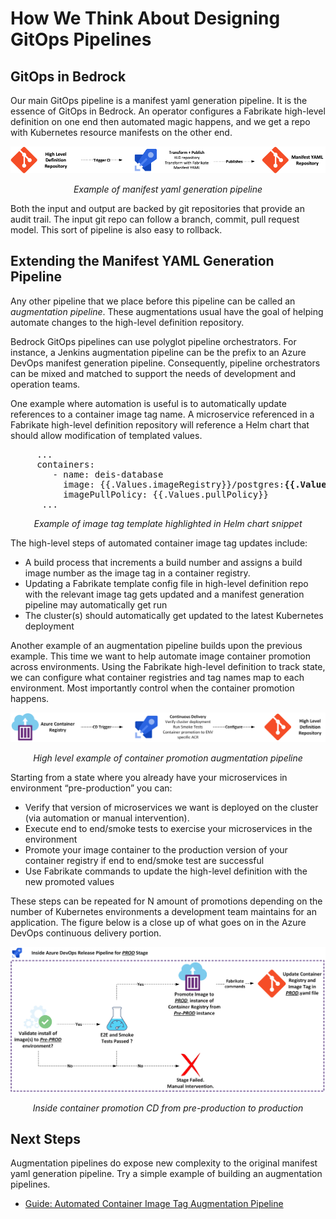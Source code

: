 # How We Think About Designing GitOps Pipelines

## GitOps in Bedrock
Our main GitOps pipeline is a manifest yaml generation pipeline. It is the essence of GitOps in Bedrock. An operator configures a Fabrikate high-level definition on one end then automated magic happens, and we get a repo with Kubernetes resource manifests on the other end.

![Example of manifest yaml generation pipeline](images/manifest-gen.png)
<center><i>Example of manifest yaml generation pipeline</i></center>

Both the input and output are backed by git repositories that provide an audit trail. The input git repo can follow a branch, commit, pull request model. This sort of pipeline is also easy to rollback.

## Extending the Manifest YAML Generation Pipeline
Any other pipeline that we place before this pipeline can be called an _augmentation pipeline_. These augmentations usual have the goal of helping automate changes to the high-level definition repository.

Bedrock GitOps pipelines can use polyglot pipeline orchestrators. For instance, a Jenkins augmentation pipeline can be the prefix to an Azure DevOps manifest generation pipeline. Consequently, pipeline orchestrators can be mixed and matched to support the needs of development and operation teams.

One example where automation is useful is to automatically update references to a container image tag name.  A microservice referenced in a Fabrikate high-level definition repository will reference a Helm chart that should allow modification of templated values.

<pre>
     ...
     containers:
        - name: deis-database
          image: {{.Values.imageRegistry}}/postgres:<b>{{.Values.dockerTag}}</b>
          imagePullPolicy: {{.Values.pullPolicy}}
	  ... 
</pre>
<center><i>Example of image tag template highlighted in Helm chart snippet</i></center>

The high-level steps of automated container image tag updates include:
+ A build process that increments a build number and assigns a build image number as the image tag in a container registry.
+ Updating a Fabrikate template config file in high-level definition repo with the relevant image tag gets updated and a manifest generation pipeline may automatically get run 
+ The cluster(s) should automatically get updated to the latest Kubernetes deployment

Another example of an augmentation pipeline builds upon the previous example. This time we want to help automate image container promotion across environments. Using the Fabrikate high-level definition to track state, we can configure what container registries and tag names map to each environment. Most importantly control when the container promotion happens.

![High level example of container promotion augmentation pipeline](images/container-promo-pipeline.png)
<center><i>High level example of container promotion augmentation pipeline</i></center>

Starting from a state where you already have your microservices in environment “pre-production” you can:
+ Verify that version of microservices we want is deployed on the cluster (via automation or manual intervention). 
+ Execute end to end/smoke tests to exercise your microservices in the environment
+ Promote your image container to the production version of your container registry if end to end/smoke test are successful
+ Use Fabrikate commands to update the high-level definition with the new promoted values

These steps can be repeated for N amount of promotions depending on the number of Kubernetes environments a development team maintains for an application. The figure below is a close up of what goes on in the Azure DevOps continuous delivery portion.

![Inside container promotion CD from pre-production to production](images/container-promotion-concrete.png)
<center><i>Inside container promotion CD from pre-production to production</i></center>

## Next Steps
Augmentation pipelines do expose new complexity to the original manifest yaml generation pipeline. Try a simple example of building an augmentation pipelines.
* [Guide: Automated Container Image Tag Augmentation Pipeline](BuildAppImage_ADOReleases.md) 

